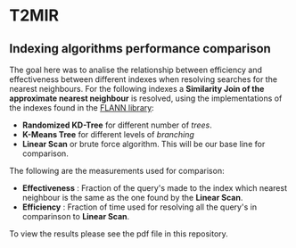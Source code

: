 # T2MIR
## Indexing algorithms performance comparison

The goal here was to analise the relationship between efficiency and effectiveness between different indexes when resolving searches for the nearest neighbours.
For the following indexes a **Similarity Join of the approximate nearest neighbour** is resolved, using the implementations of the indexes found in the [FLANN library](https://github.com/mariusmuja/flann):
 
 - **Randomized KD-Tree** for different number of *trees*.
 - **K-Means Tree** for different levels of *branching*
 - **Linear Scan** or brute force algorithm. This will be our base line for comparison.
 
The following are the measurements used for comparison:

 - **Effectiveness** : Fraction of the query's made to the index which nearest neighbour is the same as the one found by the **Linear Scan**.
 - **Efficiency** : Fraction of time used for resolving all the query's in comparinson to **Linear Scan**.
 
To view the results please see the pdf file in this repository.